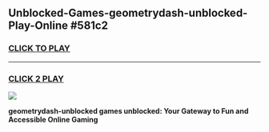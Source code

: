 
## Unblocked-Games-geometrydash-unblocked-Play-Online #581c2
<h3>
<a href="https://news.freeplayer.one?title=geometrydash-unblocked&ref=3">CLICK TO PLAY</a></h3>
<hr>

<h3>
<a href="https://news.freeplayer.one?title=geometrydash-unblocked&ref=3">CLICK 2 PLAY</a>
  
</h3>

<a href="https://news.freeplayer.one?title=geometrydash-unblocked&ref=3"><img src="https://clearcache.store/games.png"></a>


**geometrydash-unblocked games unblocked: Your Gateway to Fun and Accessible Online Gaming**
